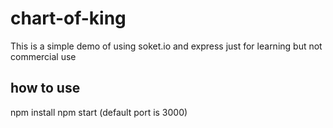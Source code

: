 # chart-of-king
  This is a simple demo of using soket.io and express 
  just for learning but not commercial use
## how to use
  npm install 
  npm start (default port is 3000)
  
